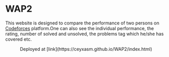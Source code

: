 # WAP2
This website is designed to compare the performance of two persons on [Codeforces](https://codeforces.com/) platform.One can also see the individual performance, the rating, number of solved and unsolved, the problems tag which he/she has covered etc. 


<div class = "container" align = center> Deployed at [link](https://ceyxasm.github.io/WAP2/index.html)</div>
  
